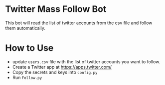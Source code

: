 # Twitter Mass Follow Bot

This bot will read the list of twitter accounts from the csv file and follow them automatically. 

# How to Use

 - update `users.csv` file with the list of twitter accounts you want to follow.
 - Create a Twitter app at https://apps.twitter.com/
 - Copy the secrets and keys into `config.py`
 - Run `Follow.py`

